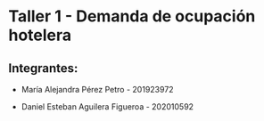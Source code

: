 # **Taller 1 - Demanda de ocupación hotelera**

## **Integrantes:**

- María Alejandra Pérez Petro - 201923972

- Daniel Esteban Aguilera Figueroa - 202010592
